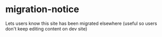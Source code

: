 migration-notice
================

Lets users know this site has been migrated elsewhere (useful so users don't keep editing content on dev site)